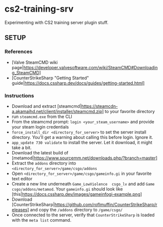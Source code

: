 # cs2-training-srv
Experimenting with CS2 training server plugin stuff.

## SETUP
### References
- [Valve SteamCMD wiki page|https://developer.valvesoftware.com/wiki/SteamCMD#Downloading_SteamCMD]
- [CounterStrikeSharp "Getting Started" guide|https://docs.cssharp.dev/docs/guides/getting-started.html]

### Instructions
- Download and extract [steamcmd|https://steamcdn-a.akamaihd.net/client/installer/steamcmd.zip] to your favorite directory
- run `steamcmd.exe` from the CLI
- From the steamcmd prompt: `login <your_steam_username>` and provide your steam login credentials
- `force_install_dir <directory_for_server>` to set the server install directory. You'll get a warning about calling this before login. Ignore it.
- `app_update 730 validate` to install the server. Let it download, it might take a bit.
- Download the latest build of [metamod|https://www.sourcemm.net/downloads.php/?branch=master]
- Extract the `addons` directory into `<directory_for_server>/game/csgo/addons`
- Open `<directory_for_server>/game/csgo/gameinfo.gi` in your favorite text editor
- Create a new line underneath `Game_LowViolence  csgo_lv` and add `Game  csgo/addons/metamod`. Your `gameinfo.gi` should look like [this|https://docs.cssharp.dev/images/gameinfogi-example.png]
- Download [CounterStrikeSharp|https://github.com/roflmuffin/CounterStrikeSharp/releases] and copy the `/addons` directory to `/game/csgo/`
- Once connected to the server, verify that `CounterStrikeSharp` is loaded with the `meta list` command.
